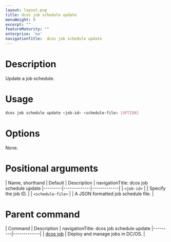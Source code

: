 ```yaml
---
layout: layout.pug
title: dcos job schedule update
menuWeight: 9
excerpt: ""
featureMaturity: ""
enterprise: 'no'
navigationTitle:  dcos job schedule update
---
```


<!-- This source repo for this topic is https://github.com/dcos/dcos-docs -->

    
# Description
Update a job schedule.

# Usage

```bash
dcos job schedule update <job-id> <schedule-file> [OPTION]
```

# Options

None.

# Positional arguments

| Name, shorthand | Default | Description |
navigationTitle:  dcos job schedule update
|---------|-------------|-------------|
| `<job-id>`   |             |  Specify the job ID. |
| `<schedule-file>`   |             |  A JSON formatted job schedule file. |

# Parent command

| Command | Description |
navigationTitle:  dcos job schedule update
|---------|-------------|
| [dcos job](/1.10/cli/command-reference/dcos-job/) |  Deploy and manage jobs in DC/OS. |

<!-- # Examples -->
